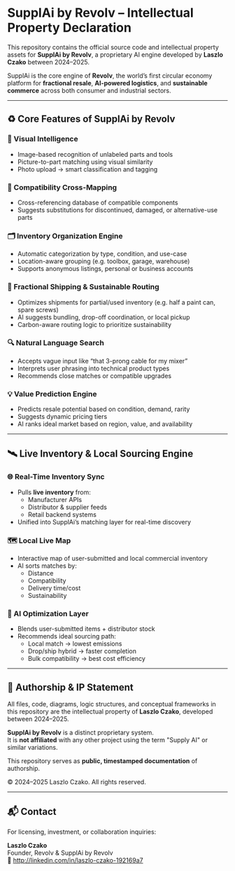 # SupplAi by Revolv – Intellectual Property Declaration

This repository contains the official source code and intellectual property assets for **SupplAi by Revolv**, a proprietary AI engine developed by **Laszlo Czako** between 2024–2025.

SupplAi is the core engine of **Revolv**, the world’s first circular economy platform for **fractional resale**, **AI-powered logistics**, and **sustainable commerce** across both consumer and industrial sectors.

---

## ♻️ Core Features of SupplAi by Revolv

### 🧠 Visual Intelligence
- Image-based recognition of unlabeled parts and tools
- Picture-to-part matching using visual similarity
- Photo upload → smart classification and tagging

### 🔁 Compatibility Cross-Mapping
- Cross-referencing database of compatible components
- Suggests substitutions for discontinued, damaged, or alternative-use parts

### 🗂️ Inventory Organization Engine
- Automatic categorization by type, condition, and use-case
- Location-aware grouping (e.g. toolbox, garage, warehouse)
- Supports anonymous listings, personal or business accounts

### 🔄 Fractional Shipping & Sustainable Routing
- Optimizes shipments for partial/used inventory (e.g. half a paint can, spare screws)
- AI suggests bundling, drop-off coordination, or local pickup
- Carbon-aware routing logic to prioritize sustainability

### 🔍 Natural Language Search
- Accepts vague input like “that 3-prong cable for my mixer”
- Interprets user phrasing into technical product types
- Recommends close matches or compatible upgrades

### 💡 Value Prediction Engine
- Predicts resale potential based on condition, demand, rarity
- Suggests dynamic pricing tiers
- AI ranks ideal market based on region, value, and availability

---

## 🛰️ Live Inventory & Local Sourcing Engine

### 🌐 Real-Time Inventory Sync
- Pulls **live inventory** from:
  - Manufacturer APIs
  - Distributor & supplier feeds
  - Retail backend systems
- Unified into SupplAi’s matching layer for real-time discovery

### 🗺️ Local Live Map
- Interactive map of user-submitted and local commercial inventory
- AI sorts matches by:
  - Distance
  - Compatibility
  - Delivery time/cost
  - Sustainability

### 🤖 AI Optimization Layer
- Blends user-submitted items + distributor stock
- Recommends ideal sourcing path:
  - Local match → lowest emissions
  - Drop/ship hybrid → faster completion
  - Bulk compatibility → best cost efficiency

---

## 📜 Authorship & IP Statement

All files, code, diagrams, logic structures, and conceptual frameworks in this repository are the intellectual property of **Laszlo Czako**, developed between 2024–2025.

**SupplAi by Revolv** is a distinct proprietary system.  
It is **not affiliated** with any other project using the term "Supply AI" or similar variations.

This repository serves as **public, timestamped documentation** of authorship.

© 2024–2025 Laszlo Czako. All rights reserved.

---

## 📬 Contact

For licensing, investment, or collaboration inquiries:

**Laszlo Czako**  
Founder, Revolv & SupplAi by Revolv  
📩 http://linkedin.com/in/laszlo-czako-192169a7
